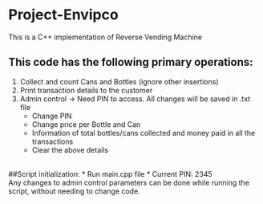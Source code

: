 # Project-Envipco
This is a C++ implementation of Reverse Vending Machine <br />
## This code has the following primary operations:
 1. Collect and count Cans and Bottles (ignore other insertions)<br />
 2. Print transaction details to the customer <br />
 3. Admin control -> Need PIN to access. All changes will be saved in .txt file <br />
    * Change PIN 
    * Change price per Bottle and Can 
    * Information of total bottles/cans collected and money paid in all the transactions 
    * Clear the above details 
<br />
##Script initialization: 
  * Run main.cpp file 
  * Current PIN: 2345  
<br />
Any changes to admin control parameters can be done while running the script, without needing to change code.

